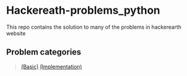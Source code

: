 # Hackereath-problems_python
This repo contains the solution to many of the problems in hackerearth website

## Problem categories
> [(Basic)](https://github.com/Shashankhs17/Hackerearth-problems_python/blob/master/Basic/)
> [(Implementation)](https://github.com/Shashankhs17/Hackerearth-problems_python/blob/master/Implementation/)
